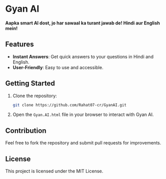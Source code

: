 # Gyan AI

**Aapka smart AI dost, jo har sawaal ka turant jawab de! Hindi aur English mein!**

## Features
- **Instant Answers**: Get quick answers to your questions in Hindi and English.
- **User-Friendly**: Easy to use and accessible.

## Getting Started
1. Clone the repository:
   ```bash
   git clone https://github.com/Rahat07-cr/GyanAI.git
   ```
2. Open the `Gyan.AI.html` file in your browser to interact with Gyan AI.

## Contribution
Feel free to fork the repository and submit pull requests for improvements.

## License
This project is licensed under the MIT License.
